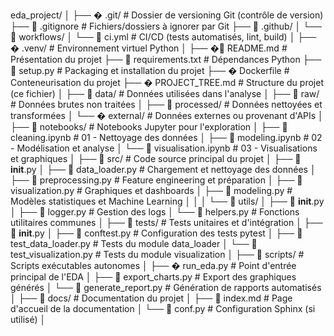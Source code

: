 eda_project/
│
├── � .git/ # Dossier de versioning Git (contrôle de version)
├── 📄 .gitignore # Fichiers/dossiers à ignorer par Git
├── 📁 .github/
│ └── 📁 workflows/
│ └── 📄 ci.yml # CI/CD (tests automatisés, lint, build)
│
├── � .venv/ # Environnement virtuel Python
│
├── �📄 README.md # Présentation du projet
├── 📄 requirements.txt # Dépendances Python
├── 📄 setup.py # Packaging et installation du projet
├── � Dockerfile # Conteneurisation du projet
├── � PROJECT_TREE.md # Structure du projet (ce fichier)
│
├── 📁 data/ # Données utilisées dans l'analyse
│ ├── 📁 raw/ # Données brutes non traitées
│ ├── 📁 processed/ # Données nettoyées et transformées
│ └── � external/ # Données externes ou provenant d'APIs
│
├── 📁 notebooks/ # Notebooks Jupyter pour l'exploration
│ ├── 📄 cleaning.ipynb # 01 - Nettoyage des données
│ ├── 📄 modeling.ipynb # 02 - Modélisation et analyse
│ └── 📄 visualisation.ipynb # 03 - Visualisations et graphiques
│
├── 📁 src/ # Code source principal du projet
│ ├── 📄 **init**.py
│ ├── 📄 data_loader.py # Chargement et nettoyage des données
│ ├── 📄 preprocessing.py # Feature engineering et préparation
│ ├── 📄 visualization.py # Graphiques et dashboards
│ ├── 📄 modeling.py # Modèles statistiques et Machine Learning
│ │
│ └── 📁 utils/
│ ├── 📄 **init**.py
│ ├── 📄 logger.py # Gestion des logs
│ └── 📄 helpers.py # Fonctions utilitaires communes
│
├── 📁 tests/ # Tests unitaires et d'intégration
│ ├── 📄 **init**.py
│ ├── 📄 conftest.py # Configuration des tests pytest
│ ├── 📄 test_data_loader.py # Tests du module data_loader
│ └── 📄 test_visualization.py # Tests du module visualization
│
├── 📁 scripts/ # Scripts exécutables autonomes
│ ├── � run_eda.py # Point d'entrée principal de l'EDA
│ ├── 📄 export_charts.py # Export des graphiques générés
│ └── 📄 generate_report.py # Génération de rapports automatisés
│
├── 📁 docs/ # Documentation du projet
│ ├── 📄 index.md # Page d'accueil de la documentation
│ └── 📄 conf.py # Configuration Sphinx (si utilisé)
│
